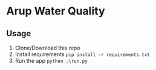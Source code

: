 # Arup Water Quality

## Usage

1. Clone/Download this repo
2. Install requirements
   `pip install -r requirements.txt`
3. Run the app
   `python .\run.py`
